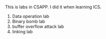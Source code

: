 This is labs in CSAPP.
I did it when learning ICS.

1. Data operation lab
2. Binary bomb lab
3. buffer overflow attack lab
4. linking lab
